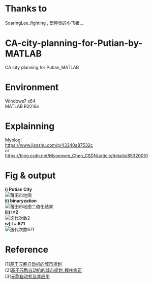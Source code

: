 # Thanks to
SoaringLee_fighting , 爱睡觉的小飞猪,...
# CA-city-planning-for-Putian-by-MATLAB
CA city planning for Putian_MATLAB
# Environment
Windows7 x64   
MATLAB R2016a
# Explainning
Myblog:    
https://www.jianshu.com/p/43340a87532c    
or    
https://blog.csdn.net/Myoonyee_Chen_CSDN/article/details/85320051    
# Fig & output  
**i) Putian City**     
![莆田市地图](https://upload-images.jianshu.io/upload_images/15178919-89497ae7b6440b8a.png?imageMogr2/auto-orient/strip%7CimageView2/2/w/1240)      
**ii) binaryzation**      
![莆田市地图二值化结果](https://upload-images.jianshu.io/upload_images/15178919-0eb942fa84d934e8.png?imageMogr2/auto-orient/strip%7CimageView2/2/w/1240)   
**iii) I=2**     
![迭代次数2](https://upload-images.jianshu.io/upload_images/15178919-3374c590a6a1a918.png?imageMogr2/auto-orient/strip%7CimageView2/2/w/1240)   
**iv) I = 671**    
![迭代次数671](https://upload-images.jianshu.io/upload_images/15178919-07bb44498ae2a834.png?imageMogr2/auto-orient/strip%7CimageView2/2/w/1240)   
# Reference
[1][基于元胞自动机的城市规划](https://blog.csdn.net/sk18192449347/article/details/77312160?tdsourcetag=s_pcqq_aiomsg#commentBox)    
[2][基于元胞自动机的城市规划_程序修正](https://blog.csdn.net/SoaringLee_fighting/article/details/79327779?tdsourcetag=s_pcqq_aiomsg)      
[3][元胞自动机及其应用](https://wenku.baidu.com/view/ddf76d8c50e2524de4187e45.html)    
